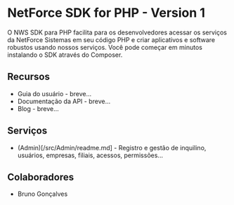 # NetForce SDK for PHP - Version 1
O NWS SDK para PHP facilita para os desenvolvedores acessar os serviços da NetForce Sistemas em seu código PHP e criar aplicativos e software robustos usando nossos serviços. Você pode começar em minutos instalando o SDK através do Composer.

## Recursos

 - Guia do usuário - breve...
 - Documentação da API - breve...
 - Blog - breve...


## Serviços

 - (Admin)[/src/Admin/readme.md] - Registro e gestão de inquilino, usuários, empresas, filiais, acessos, permissões...


## Colaboradores

 - Bruno Gonçalves